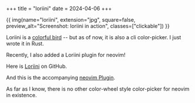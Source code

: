 +++
title = "loriini"
date = 2024-04-06
+++

{{ img(name="loriini", extension="jpg", square=false, preview_alt="Screenshot: loriini in action", classes=["clickable"]) }}

Loriini is a [colorful bird](https://en.wikipedia.org/wiki/Loriini) -- but as of now, it is also a cli color-picker. I just wrote it in Rust.

Recently, I also added a Loriini plugin for neovim!

Here is [Loriini](https://github.com/kolja/loriini) on GitHub.

And this is the accompanying [neovim Plugin](https://github.com/kolja/loriini.nvim).

As far as I know, there is no other color-wheel style color-picker for neovim in
existence.
